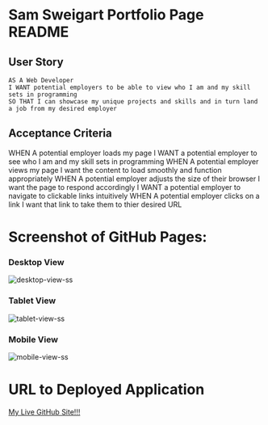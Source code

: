 # Sam Sweigart Portfolio Page README

## User Story

```
AS A Web Developer
I WANT potential employers to be able to view who I am and my skill sets in programming
SO THAT I can showcase my unique projects and skills and in turn land a job from my desired employer
```

## Acceptance Criteria
WHEN A potential employer loads my page
I WANT a potential employer to see who I am and my skill sets in programming
WHEN A potential employer views my page I want the content to load smoothly and function appropriately
WHEN A potential employer adjusts the size of their browser I want the page to respond accordingly
I WANT a potential employer to navigate to clickable links intuitively
WHEN A potential employer clicks on a link I want that link to take them to thier desired URL

# Screenshot of GitHub Pages:

### Desktop View
![desktop-view-ss](https://user-images.githubusercontent.com/56444674/116013892-86fefa00-a600-11eb-9cb1-09566fdd27f4.png)

### Tablet View
![tablet-view-ss](https://user-images.githubusercontent.com/56444674/116013889-836b7300-a600-11eb-9ad7-4cf01685acc6.png)

### Mobile View
![mobile-view-ss](https://user-images.githubusercontent.com/56444674/116013890-86666380-a600-11eb-9d24-36c1432212ad.png)


# URL to Deployed Application
<a href='https://gamgee-em.github.io/Personal-Portfolio-Page/#'>My Live GitHub Site!!! </a>

